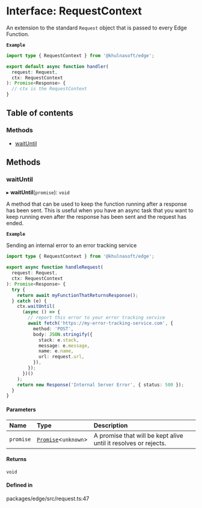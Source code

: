 # Interface: RequestContext

An extension to the standard `Request` object that is passed to every Edge Function.

**`Example`**

```ts
import type { RequestContext } from '@khulnasoft/edge';

export default async function handler(
  request: Request,
  ctx: RequestContext
): Promise<Response> {
  // ctx is the RequestContext
}
```

## Table of contents

### Methods

- [waitUntil](RequestContext.md#waituntil)

## Methods

### waitUntil

▸ **waitUntil**(`promise`): `void`

A method that can be used to keep the function running after a response has been sent.
This is useful when you have an async task that you want to keep running even after the
response has been sent and the request has ended.

**`Example`**

<caption>Sending an internal error to an error tracking service</caption>

```ts
import type { RequestContext } from '@khulnasoft/edge';

export async function handleRequest(
  request: Request,
  ctx: RequestContext
): Promise<Response> {
  try {
    return await myFunctionThatReturnsResponse();
  } catch (e) {
    ctx.waitUntil(
      (async () => {
        // report this error to your error tracking service
        await fetch('https://my-error-tracking-service.com', {
          method: 'POST',
          body: JSON.stringify({
            stack: e.stack,
            message: e.message,
            name: e.name,
            url: request.url,
          }),
        });
      })()
    );
    return new Response('Internal Server Error', { status: 500 });
  }
}
```

#### Parameters

| Name      | Type                                                                                                              | Description                                                     |
| :-------- | :---------------------------------------------------------------------------------------------------------------- | :-------------------------------------------------------------- |
| `promise` | [`Promise`](https://developer.mozilla.org/en-US/docs/Web/JavaScript/Reference/Global_Objects/Promise)<`unknown`\> | A promise that will be kept alive until it resolves or rejects. |

#### Returns

`void`

#### Defined in

packages/edge/src/request.ts:47
